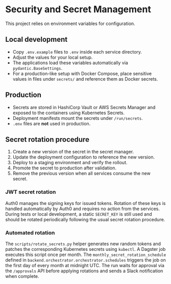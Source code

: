 # Security and Secret Management

This project relies on environment variables for configuration.

## Local development

- Copy `.env.example` files to `.env` inside each service directory.
- Adjust the values for your local setup.
- The applications load these variables automatically via `pydantic.BaseSettings`.
- For a production-like setup with Docker Compose, place sensitive values in
  files under `secrets/` and reference them as Docker secrets.

## Production

- Secrets are stored in HashiCorp Vault or AWS Secrets Manager and exposed to
  the containers using Kubernetes Secrets.
- Deployment manifests mount the secrets under `/run/secrets`.
- `.env` files are **not** used in production.

## Secret rotation procedure

1. Create a new version of the secret in the secret manager.
2. Update the deployment configuration to reference the new version.
3. Deploy to a staging environment and verify the rollout.
4. Promote the secret to production after validation.
5. Remove the previous version when all services consume the new secret.

### JWT secret rotation

Auth0 manages the signing keys for issued tokens. Rotation of these keys is
handled automatically by Auth0 and requires no action from the services. During
tests or local development, a static ``SECRET_KEY`` is still used and should be
rotated periodically following the usual secret rotation procedure.

### Automated rotation

The ``scripts/rotate_secrets.py`` helper generates new random tokens and patches
the corresponding Kubernetes secrets using ``kubectl``. A Dagster job executes
this script once per month. The ``monthly_secret_rotation_schedule`` defined in
``backend.orchestrator.orchestrator.schedules`` triggers the job on the first
day of every month at midnight UTC. The run waits for approval via the
``/approvals`` API before applying rotations and sends a Slack notification when
complete.
